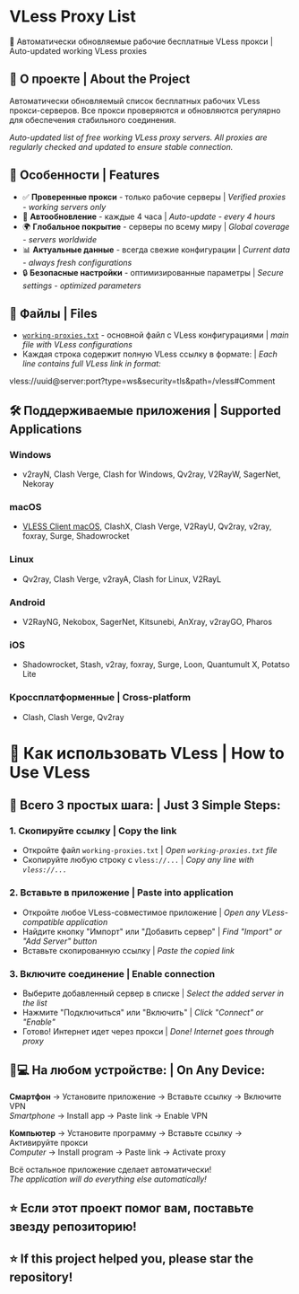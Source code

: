 # VLess Proxy List

🔄 Автоматически обновляемые рабочие бесплатные VLess прокси | Auto-updated working VLess proxies

## 📡 О проекте | About the Project

Автоматически обновляемый список бесплатных рабочих VLess прокси-серверов. Все прокси проверяются и обновляются регулярно для обеспечения стабильного соединения.

*Auto-updated list of free working VLess proxy servers. All proxies are regularly checked and updated to ensure stable connection.*

## 🚀 Особенности | Features

- ✅ **Проверенные прокси** - только рабочие серверы | *Verified proxies - working servers only*
- 🔄 **Автообновление** - каждые 4 часа | *Auto-update - every 4 hours*
- 🌍 **Глобальное покрытие** - серверы по всему миру | *Global coverage - servers worldwide*
- 📊 **Актуальные данные** - всегда свежие конфигурации | *Current data - always fresh configurations*
- 🔒 **Безопасные настройки** - оптимизированные параметры | *Secure settings - optimized parameters*

## 📁 Файлы | Files

- [`working-proxies.txt`](./working-proxies.txt) - основной файл с VLess конфигурациями | *main file with VLess configurations*
- Каждая строка содержит полную VLess ссылку в формате: | *Each line contains full VLess link in format:*

vless://uuid@server:port?type=ws&security=tls&path=/vless#Comment


## 🛠️ Поддерживаемые приложения | Supported Applications

### Windows
- v2rayN, Clash Verge, Clash for Windows, Qv2ray, V2RayW, SagerNet, Nekoray

### macOS
- [VLESS Client macOS](https://github.com/26info/VLESS-Client-macOS), ClashX, Clash Verge, V2RayU, Qv2ray, v2ray, foxray, Surge, Shadowrocket

### Linux
- Qv2ray, Clash Verge, v2rayA, Clash for Linux, V2RayL

### Android
- V2RayNG, Nekobox, SagerNet, Kitsunebi, AnXray, v2rayGO, Pharos

### iOS
- Shadowrocket, Stash, v2ray, foxray, Surge, Loon, Quantumult X, Potatso Lite

### Кроссплатформенные | Cross-platform
- Clash, Clash Verge, Qv2ray

# 🔧 Как использовать VLess | How to Use VLess

## 🎯 Всего 3 простых шага: | Just 3 Simple Steps:

### 1. **Скопируйте ссылку** | **Copy the link**
- Откройте файл `working-proxies.txt` | *Open `working-proxies.txt` file*
- Скопируйте любую строку с `vless://...` | *Copy any line with `vless://...`*

### 2. **Вставьте в приложение** | **Paste into application**
- Откройте любое VLess-совместимое приложение | *Open any VLess-compatible application*
- Найдите кнопку "Импорт" или "Добавить сервер" | *Find "Import" or "Add Server" button*
- Вставьте скопированную ссылку | *Paste the copied link*

### 3. **Включите соединение** | **Enable connection**
- Выберите добавленный сервер в списке | *Select the added server in the list*
- Нажмите "Подключиться" или "Включить" | *Click "Connect" or "Enable"*
- Готово! Интернет идет через прокси | *Done! Internet goes through proxy*

## 📱💻 На любом устройстве: | On Any Device:

**Смартфон** → Установите приложение → Вставьте ссылку → Включите VPN  
*Smartphone* → Install app → Paste link → Enable VPN

**Компьютер** → Установите программу → Вставьте ссылку → Активируйте прокси  
*Computer* → Install program → Paste link → Activate proxy

Всё остальное приложение сделает автоматически!  
*The application will do everything else automatically!*

## ⭐ Если этот проект помог вам, поставьте звезду репозиторию!  
## ⭐ If this project helped you, please star the repository!

